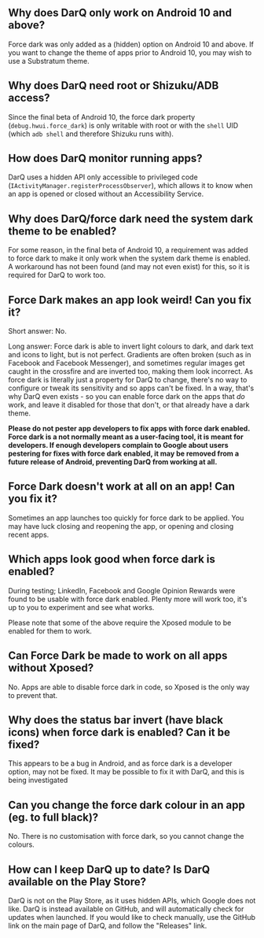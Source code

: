 ## Why does DarQ only work on Android 10 and above?
Force dark was only added as a (hidden) option on Android 10 and above. If you want to change the theme of apps prior to Android 10, you may wish to use a Substratum theme.

## Why does DarQ need root or Shizuku/ADB access?
Since the final beta of Android 10, the force dark property (`debug.hwui.force_dark`) is only writable with root or with the `shell` UID (which `adb shell` and therefore Shizuku runs with).

## How does DarQ monitor running apps?
DarQ uses a hidden API only accessible to privileged code (`IActivityManager.registerProcessObserver`), which allows it to know when an app is opened or closed without an Accessibility Service.

## Why does DarQ/force dark need the system dark theme to be enabled?
For some reason, in the final beta of Android 10, a requirement was added to force dark to make it only work when the system dark theme is enabled. A workaround has not been found (and may not even exist) for this, so it is required for DarQ to work too.

## Force Dark makes an app look weird! Can you fix it?
Short answer: No.

Long answer: Force dark is able to invert light colours to dark, and dark text and icons to light, but is not perfect. Gradients are often broken (such as in Facebook and Facebook Messenger), and sometimes regular images get caught in the crossfire and are inverted too, making them look incorrect. As force dark is literally just a property for DarQ to change, there's no way to configure or tweak its sensitivity and so apps can't be fixed. In a way, that's why DarQ even exists - so you can enable force dark on the apps that _do_ work, and leave it disabled for those that don't, or that already have a dark theme.

**Please do not pester app developers to fix apps with force dark enabled. Force dark is a not normally meant as a user-facing tool, it is meant for developers. If enough developers complain to Google about users pestering for fixes with force dark enabled, it may be removed from a future release of Android, preventing DarQ from working at all.**

## Force Dark doesn't work at all on an app! Can you fix it?
Sometimes an app launches too quickly for force dark to be applied. You may have luck closing and reopening the app, or opening and closing recent apps.

## Which apps look good when force dark is enabled?
During testing; LinkedIn, Facebook and Google Opinion Rewards were found to be usable with force dark enabled. Plenty more will work too, it's up to you to experiment and see what works.

Please note that some of the above require the Xposed module to be enabled for them to work.

## Can Force Dark be made to work on all apps without Xposed?
No. Apps are able to disable force dark in code, so Xposed is the only way to prevent that.

## Why does the status bar invert (have black icons) when force dark is enabled? Can it be fixed?
This appears to be a bug in Android, and as force dark is a developer option, may not be fixed. It may be possible to fix it with DarQ, and this is being investigated

## Can you change the force dark colour in an app (eg. to full black)?
No. There is no customisation with force dark, so you cannot change the colours.

## How can I keep DarQ up to date? Is DarQ available on the Play Store?
DarQ is not on the Play Store, as it uses hidden APIs, which Google does not like. DarQ is instead available on GitHub, and will automatically check for updates when launched. If you would like to check manually, use the GitHub link on the main page of DarQ, and follow the "Releases" link.
